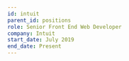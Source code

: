 ```yaml
---
id: intuit
parent_id: positions
role: Senior Front End Web Developer
company: Intuit
start_date: July 2019
end_date: Present
---
```

